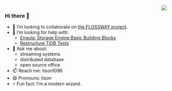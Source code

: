<img align="right" src="https://github-readme-stats.vercel.app/api?username=tisonkun&show_icons=true&icon_color=CE1D2D&text_color=718096&bg_color=00000000&hide_title=true&hide_border=true" />

### Hi there 👋

- 👯 I’m looking to collaborate on [the FLOSSWAY project](https://github.com/flossway/flossway).
- 🤔 I’m looking for help with:
  - [Engula: Storage Engine Basic Building Blocks](https://github.com/engula/engula)
  - [Restructure TiDB Tests](https://github.com/pingcap/tidb/issues/26022)
- 💬 Ask me about:
  - streaming systems
  - distributed database
  - open source office
- 📫 Reach me: tison1096
- 😄 Pronouns: tison
- ⚡ Fun fact: I'm a modern wizard.
